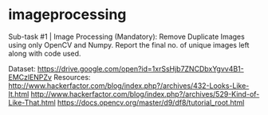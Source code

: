 # imageprocessing

Sub-task #1 | Image Processing (Mandatory): Remove Duplicate Images using only OpenCV and Numpy. Report the final no. of unique images left along with code used.

Dataset: https://drive.google.com/open?id=1xrSsHjb7ZNCDbxYgvv4B1-EMCzlENPZv
Resources:
http://www.hackerfactor.com/blog/index.php?/archives/432-Looks-Like-It.html
http://www.hackerfactor.com/blog/index.php?/archives/529-Kind-of-Like-That.html
https://docs.opencv.org/master/d9/df8/tutorial_root.html
